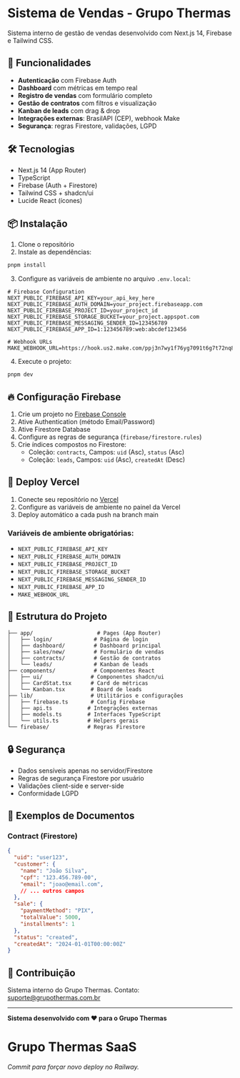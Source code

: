 # Sistema de Vendas - Grupo Thermas

Sistema interno de gestão de vendas desenvolvido com Next.js 14, Firebase e Tailwind CSS.

## 🚀 Funcionalidades

- **Autenticação** com Firebase Auth
- **Dashboard** com métricas em tempo real
- **Registro de vendas** com formulário completo
- **Gestão de contratos** com filtros e visualização
- **Kanban de leads** com drag & drop
- **Integrações externas**: BrasilAPI (CEP), webhook Make
- **Segurança**: regras Firestore, validações, LGPD

## 🛠️ Tecnologias

- Next.js 14 (App Router)
- TypeScript
- Firebase (Auth + Firestore)
- Tailwind CSS + shadcn/ui
- Lucide React (ícones)

## 📦 Instalação

1. Clone o repositório
2. Instale as dependências:
```bash
pnpm install
```

3. Configure as variáveis de ambiente no arquivo `.env.local`:
```env
# Firebase Configuration
NEXT_PUBLIC_FIREBASE_API_KEY=your_api_key_here
NEXT_PUBLIC_FIREBASE_AUTH_DOMAIN=your_project.firebaseapp.com
NEXT_PUBLIC_FIREBASE_PROJECT_ID=your_project_id
NEXT_PUBLIC_FIREBASE_STORAGE_BUCKET=your_project.appspot.com
NEXT_PUBLIC_FIREBASE_MESSAGING_SENDER_ID=123456789
NEXT_PUBLIC_FIREBASE_APP_ID=1:123456789:web:abcdef123456

# Webhook URLs  
MAKE_WEBHOOK_URL=https://hook.us2.make.com/ppj3n7wy1f76yg7091t6g7t72nq8c9w4
```

4. Execute o projeto:
```bash
pnpm dev
```

## 🔥 Configuração Firebase

1. Crie um projeto no [Firebase Console](https://console.firebase.google.com)
2. Ative Authentication (método Email/Password)
3. Ative Firestore Database
4. Configure as regras de segurança (`firebase/firestore.rules`)
5. Crie índices compostos no Firestore:
   - Coleção: `contracts`, Campos: `uid` (Asc), `status` (Asc)
   - Coleção: `leads`, Campos: `uid` (Asc), `createdAt` (Desc)

## 🚀 Deploy Vercel

1. Conecte seu repositório no [Vercel](https://vercel.com)
2. Configure as variáveis de ambiente no painel da Vercel
3. Deploy automático a cada push na branch main

### Variáveis de ambiente obrigatórias:
- `NEXT_PUBLIC_FIREBASE_API_KEY`
- `NEXT_PUBLIC_FIREBASE_AUTH_DOMAIN`
- `NEXT_PUBLIC_FIREBASE_PROJECT_ID`
- `NEXT_PUBLIC_FIREBASE_STORAGE_BUCKET`
- `NEXT_PUBLIC_FIREBASE_MESSAGING_SENDER_ID`
- `NEXT_PUBLIC_FIREBASE_APP_ID`
- `MAKE_WEBHOOK_URL`

## 📁 Estrutura do Projeto

```
├── app/                    # Pages (App Router)
│   ├── login/             # Página de login
│   ├── dashboard/         # Dashboard principal
│   ├── sales/new/         # Formulário de vendas
│   ├── contracts/         # Gestão de contratos
│   └── leads/             # Kanban de leads
├── components/            # Componentes React
│   ├── ui/               # Componentes shadcn/ui
│   ├── CardStat.tsx      # Card de métricas
│   └── Kanban.tsx        # Board de leads
├── lib/                  # Utilitários e configurações
│   ├── firebase.ts       # Config Firebase
│   ├── api.ts           # Integrações externas
│   ├── models.ts        # Interfaces TypeScript
│   └── utils.ts         # Helpers gerais
└── firebase/            # Regras Firestore
```

## 🔒 Segurança

- Dados sensíveis apenas no servidor/Firestore
- Regras de segurança Firestore por usuário
- Validações client-side e server-side
- Conformidade LGPD

## 📝 Exemplos de Documentos

### Contract (Firestore)
```json
{
  "uid": "user123",
  "customer": {
    "name": "João Silva",
    "cpf": "123.456.789-00",
    "email": "joao@email.com",
    // ... outros campos
  },
  "sale": {
    "paymentMethod": "PIX",
    "totalValue": 5000,
    "installments": 1
  },
  "status": "created",
  "createdAt": "2024-01-01T00:00:00Z"
}
```

## 🤝 Contribuição

Sistema interno do Grupo Thermas. Contato: suporte@grupothermas.com.br

---

**Sistema desenvolvido com ❤️ para o Grupo Thermas**

# Grupo Thermas SaaS

_Commit para forçar novo deploy no Railway._ 